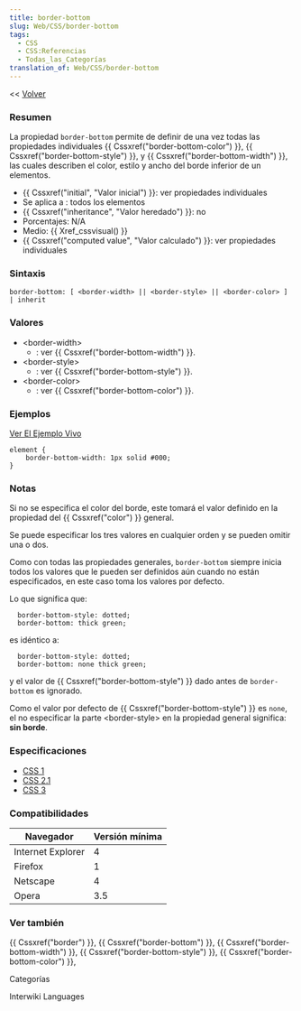 ```yaml
---
title: border-bottom
slug: Web/CSS/border-bottom
tags:
  - CSS
  - CSS:Referencias
  - Todas_las_Categorías
translation_of: Web/CSS/border-bottom
---
```


<< [Volver](/es/Guía_de_referencia_de_CSS)

### Resumen

La propiedad `border-bottom` permite de definir de una vez todas las propiedades individuales {{ Cssxref("border-bottom-color") }}, {{ Cssxref("border-bottom-style") }}, y {{ Cssxref("border-bottom-width") }}, las cuales describen el color, estilo y ancho del borde inferior de un elementos.

- {{ Cssxref("initial", "Valor inicial") }}: ver propiedades individuales
- Se aplica a : todos los elementos
- {{ Cssxref("inheritance", "Valor heredado") }}: no
- Porcentajes: N/A
- Medio: {{ Xref_cssvisual() }}
- {{ Cssxref("computed value", "Valor calculado") }}: ver propiedades individuales

### Sintaxis

```
border-bottom: [ <border-width> || <border-style> || <border-color> ] | inherit
```

### Valores

- \<border-width>
  - : ver {{ Cssxref("border-bottom-width") }}.
- \<border-style>
  - : ver {{ Cssxref("border-bottom-style") }}.
- \<border-color>
  - : ver {{ Cssxref("border-bottom-color") }}.

### Ejemplos

[Ver El Ejemplo Vivo](/samples/cssref/border.html)

```
element {
    border-bottom-width: 1px solid #000;
}
```

### Notas

Si no se especifica el color del borde, este tomará el valor definido en la propiedad del {{ Cssxref("color") }} general.

Se puede especificar los tres valores en cualquier orden y se pueden omitir una o dos.

Como con todas las propiedades generales, `border-bottom` siempre inicia todos los valores que le pueden ser definidos aún cuando no están especificados, en este caso toma los valores por defecto.

Lo que significa que:

```
  border-bottom-style: dotted;
  border-bottom: thick green;
```

es idéntico a:

```
  border-bottom-style: dotted;
  border-bottom: none thick green;
```

y el valor de {{ Cssxref("border-bottom-style") }} dado antes de `border-bottom` es ignorado.

Como el valor por defecto de {{ Cssxref("border-bottom-style") }} es `none`, el no especificar la parte \<border-style> en la propiedad general significa: **sin borde**.

### Especificaciones

- [CSS 1](http://www.w3.org/TR/CSS1#border-bottom)
- [CSS 2.1](http://www.w3.org/TR/CSS21/box.html#border-shorthand-properties)
- [CSS 3](http://www.w3.org/TR/css3-background/#the-border-shorthands)

### Compatibilidades

| Navegador         | Versión mínima |
| ----------------- | -------------- |
| Internet Explorer | 4              |
| Firefox           | 1              |
| Netscape          | 4              |
| Opera             | 3.5            |

### Ver también

{{ Cssxref("border") }}, {{ Cssxref("border-bottom") }}, {{ Cssxref("border-bottom-width") }}, {{ Cssxref("border-bottom-style") }}, {{ Cssxref("border-bottom-color") }},

Categorías

Interwiki Languages

